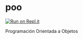 # poo

[![Run on Repl.it](https://repl.it/badge/github/Yael2mil/poo)](https://repl.it/github/Yael2mil/poo)

Programación Orientada a Objetos
